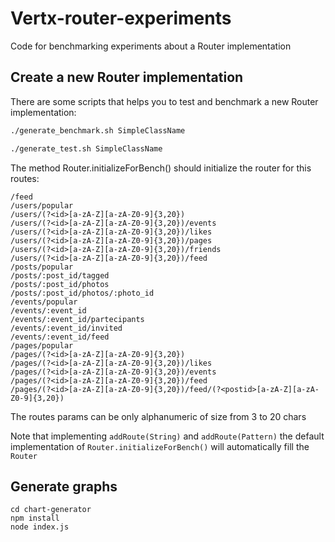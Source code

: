# Vertx-router-experiments
Code for benchmarking experiments about a Router implementation

## Create a new Router implementation
There are some scripts that helps you to test and benchmark a new Router implementation:

```bash
./generate_benchmark.sh SimpleClassName
```

```bash
./generate_test.sh SimpleClassName
```

The method Router.initializeForBench() should initialize the router for this routes:

```
/feed
/users/popular
/users/(?<id>[a-zA-Z][a-zA-Z0-9]{3,20})
/users/(?<id>[a-zA-Z][a-zA-Z0-9]{3,20})/events
/users/(?<id>[a-zA-Z][a-zA-Z0-9]{3,20})/likes
/users/(?<id>[a-zA-Z][a-zA-Z0-9]{3,20})/pages
/users/(?<id>[a-zA-Z][a-zA-Z0-9]{3,20})/friends
/users/(?<id>[a-zA-Z][a-zA-Z0-9]{3,20})/feed
/posts/popular
/posts/:post_id/tagged
/posts/:post_id/photos
/posts/:post_id/photos/:photo_id
/events/popular
/events/:event_id
/events/:event_id/partecipants
/events/:event_id/invited
/events/:event_id/feed
/pages/popular
/pages/(?<id>[a-zA-Z][a-zA-Z0-9]{3,20})
/pages/(?<id>[a-zA-Z][a-zA-Z0-9]{3,20})/likes
/pages/(?<id>[a-zA-Z][a-zA-Z0-9]{3,20})/events
/pages/(?<id>[a-zA-Z][a-zA-Z0-9]{3,20})/feed
/pages/(?<id>[a-zA-Z][a-zA-Z0-9]{3,20})/feed/(?<postid>[a-zA-Z][a-zA-Z0-9]{3,20})
```

The routes params can be only alphanumeric of size from 3 to 20 chars

Note that implementing `addRoute(String)` and `addRoute(Pattern)` the default implementation of `Router.initializeForBench()` will automatically fill the `Router`

## Generate graphs

```
cd chart-generator
npm install
node index.js
```

